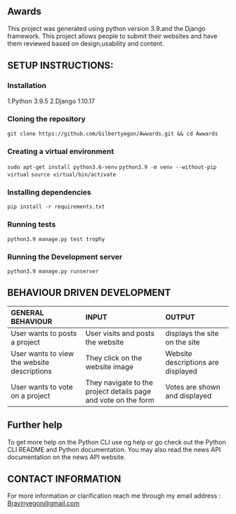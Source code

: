 ## Awards
This project was generated using python version 3.9.and the Django framework. This project allows people to submit their websites and have them reviewed based on design,usability and content.

## SETUP INSTRUCTIONS:

### Installation
1.Python 3.9.5
2.Django 1.10.17

### Cloning the repository

`git clone https://github.com/Gilbertyegon/Awwards.git && cd Awwards`

### Creating a virtual environment
`sudo apt-get install python3.6-venv`
`python3.9 -m venv --without-pip virtual`
`source virtual/bin/activate`

### Installing dependencies
`pip install -r requirements.txt`

### Running tests
`python3.9 manage.py test trophy` 

### Running the Development server
`python3.9 manage.py runserver`



## BEHAVIOUR DRIVEN DEVELOPMENT
| GENERAL BEHAVIOUR | INPUT | OUTPUT|
|:------------------|:--------|:-----------|
|User wants to posts a project| User visits and posts the website |displays the site on the site|
|User wants to view the website descriptions|They click on the website image |Website descriptions are displayed|
|User wants to vote on a project| They navigate to the project details page and vote on the form|Votes are shown and displayed|


## Further help
To get more help on the Python CLI use ng help or go check out the Python CLI README and Python documentation. You may also read the news API documentation on the news API website.

## CONTACT INFORMATION
For more information or clarification reach me through my email address : Bravinyegon@gmail.com
